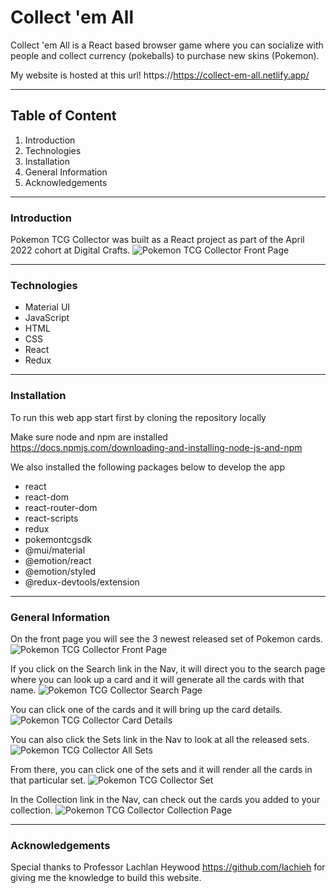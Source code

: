 # Collect 'em All

Collect 'em All is a React based browser game where you can socialize with people and collect currency (pokeballs) to purchase new skins (Pokemon).

My website is hosted at this url!
https://https://collect-em-all.netlify.app/

---

## Table of Content

1. Introduction
2. Technologies
3. Installation
4. General Information
5. Acknowledgements

---

### Introduction

Pokemon TCG Collector was built as a React project as part of the April 2022 cohort at Digital Crafts. 
![Pokemon TCG Collector Front Page](/public/frontpage.png)

---

### Technologies

- Material UI
- JavaScript
- HTML
- CSS
- React
- Redux

---

### Installation

To run this web app start first by cloning the repository locally

Make sure node and npm are installed
<https://docs.npmjs.com/downloading-and-installing-node-js-and-npm>

We also installed the following packages below to develop the app
- react
- react-dom
- react-router-dom
- react-scripts
- redux
- pokemontcgsdk
- @mui/material 
- @emotion/react 
- @emotion/styled
- @redux-devtools/extension

---

### General Information

On the front page you will see the 3 newest released set of Pokemon cards.
![Pokemon TCG Collector Front Page](/public/frontpage.png)


If you click on the Search link in the Nav, it will direct you to the search page where you can look up a card and it will generate all the cards with that name.
![Pokemon TCG Collector Search Page](/public/search.png)


You can click one of the cards and it will bring up the card details.
![Pokemon TCG Collector Card Details](/public/card-details.png)


You can also click the Sets link in the Nav to look at all the released sets.
![Pokemon TCG Collector All Sets](/public/all-sets.png)


From there, you can click one of the sets and it will render all the cards in that particular set.
![Pokemon TCG Collector Set](/public/set.png)


In the Collection link in the Nav, can check out the cards you added to your collection.
![Pokemon TCG Collector Collection Page](/public/collection.png)

---

### Acknowledgements

Special thanks to Professor Lachlan Heywood <https://github.com/lachieh> for giving me the knowledge to build this website.
